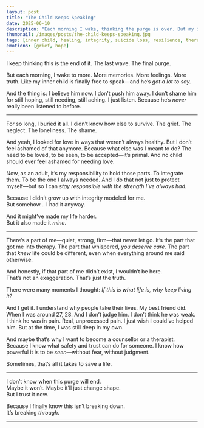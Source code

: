 ```yaml
---
layout: post
title: "The Child Keeps Speaking"
date: 2025-06-10
description: "Each morning I wake, thinking the purge is over. But my inner child isn’t done yet—and I finally believe him."
thumbnail: /images/posts/the-child-keeps-speaking.jpg
tags: [inner child, healing, integrity, suicide loss, resilience, therapy calling]
emotions: [grief, hope]
---
```


I keep thinking this is the end of it. The last wave. The final purge.

But each morning, I wake to more. More memories. More feelings. More truth. Like my inner child is finally free to speak—and he’s *got a lot to say.*

And the thing is: I believe him now. I don’t push him away. I don’t shame him for still hoping, still needing, still aching. I just listen. Because he’s *never* really been listened to before.

---

For so long, I buried it all. I didn’t know how else to survive. The grief. The neglect. The loneliness. The shame.

And yeah, I looked for love in ways that weren’t always healthy. But I don’t feel ashamed of that anymore. Because what else was I meant to do? The need to be loved, to be seen, to be accepted—it’s primal. And no child should ever feel ashamed for needing love.

Now, as an adult, it’s my responsibility to hold those parts. To integrate them. To be the one I always needed. And I do that not just to protect myself—but so I can *stay responsible with the strength I’ve always had*.

Because I didn’t grow up with integrity modeled for me.  
But somehow… I had it anyway.

And it might’ve made my life harder.  
But it also made it *mine*.

---

There’s a part of me—quiet, strong, firm—that never let go. It’s the part that got me into therapy. The part that whispered, *you deserve care.* The part that *knew* life could be different, even when everything around me said otherwise.

And honestly, if that part of me didn’t exist, I wouldn’t be here.  
That’s not an exaggeration. That’s just the truth.

There were many moments I thought: *If this is what life is, why keep living it?*

And I get it. I understand why people take their lives. My best friend did. When I was around 27, 28. And I don’t judge him. I don’t think he was weak. I think he was in pain. Real, unprocessed pain. I just wish I could’ve helped him. But at the time, I was still deep in my own.

And maybe that’s why I want to become a counsellor or a therapist. Because I know what safety and trust can do for someone. I know how powerful it is to be *seen*—without fear, without judgment.

Sometimes, that’s all it takes to save a life.

---

I don’t know when this purge will end.  
Maybe it won’t. Maybe it’ll just change shape.  
But I trust it now.

Because I finally know this isn’t breaking down.  
It’s breaking *through*.

---
